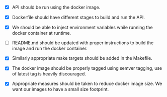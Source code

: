 - [x] API should be run using the docker image.

- [x] Dockerfile should have different stages to build and run the API.

- [x] We should be able to inject environment variables while running the docker container at runtime.

- [ ] README.md should be updated with proper instructions to build the image and run the docker container.

- [x] Similarly appropriate make targets should be added in the Makefile.

- [x] The docker image should be properly tagged using semver tagging, use of latest tag is heavily discouraged.

- [x] Appropriate measures should be taken to reduce docker image size. We want our images to have a small size footprint.